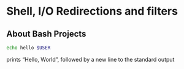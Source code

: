 # Shell, I/O Redirections and filters
## About Bash Projects
```bash
echo hello $USER
```
prints “Hello, World”, followed by a new line to the standard output
